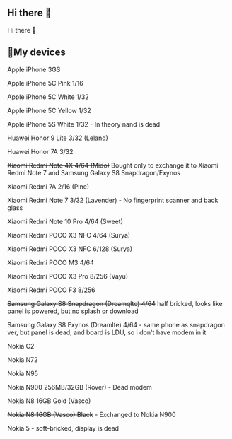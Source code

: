 ## Hi there 👋

Hi there 👋

## 📱My devices

Apple iPhone 3GS

Apple iPhone 5C Pink 1/16

Apple iPhone 5C White 1/32

Apple iPhone 5C Yellow 1/32

Apple iPhone 5S White 1/32 - In theory nand is dead

Huawei Honor 9 Lite 3/32 (Leland)

Huawei Honor 7A 3/32

~~Xiaomi Redmi Note 4X 4/64 (Mido)~~ Bought only to exchange it to Xiaomi Redmi Note 7 and Samsung Galaxy S8 Snapdragon/Exynos

Xiaomi Redmi 7A 2/16 (Pine) 

Xiaomi Redmi Note 7 3/32 (Lavender) - No fingerprint scanner and back glass

Xiaomi Redmi Note 10 Pro 4/64 (Sweet)

Xiaomi Redmi POCO X3 NFC 4/64 (Surya)

Xiaomi Redmi POCO X3 NFC 6/128 (Surya)

Xiaomi Redmi POCO M3 4/64

Xiaomi Redmi POCO X3 Pro 8/256 (Vayu)

Xiaomi Redmi POCO F3 8/256

~~Samsung Galaxy S8 Snapdragon (Dreamqlte) 4/64~~ half bricked, looks like panel is powered, but no splash or download

Samsung Galaxy S8 Exynos (Dreamlte) 4/64 - same phone as snapdragon ver, but panel is dead, and board is LDU, so i don't have modem in it

Nokia C2

Nokia N72

Nokia N95

Nokia N900 256MB/32GB (Rover) - Dead modem

Nokia N8 16GB Gold (Vasco)

~~Nokia N8 16GB (Vasco) Black~~ - Exchanged to Nokia N900

Nokia 5 - soft-bricked, display is dead

